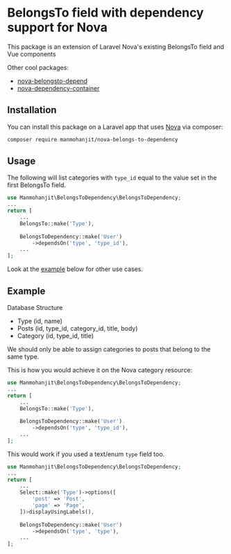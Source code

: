 # BelongsTo field with dependency support for Nova
This package is an extension of Laravel Nova's existing BelongsTo field and Vue components

Other cool packages:
- [nova-belongsto-depend](https://github.com/orlyapps/nova-belongsto-depend)
- [nova-dependency-container](https://github.com/epartment/nova-dependency-container)

## Installation
You can install this package on a Laravel app that uses [Nova](https://nova.laravel.com) via composer:

```bash
composer require manmohanjit/nova-belongs-to-dependency
```

## Usage
The following will list categories with `type_id` equal to the value set in the first BelongsTo field.
```php
use Manmohanjit\BelongsToDependency\BelongsToDependency;
...
return [
    ...
    BelongsTo::make('Type'),
    
    BelongsToDependency::make('User')
        ->dependsOn('type', 'type_id'),
    ...
];
```

Look at the [example](#example) below for other use cases.

## Example
Database Structure
- Type (id, name)
- Posts (id, type_id, category_id, title, body)
- Category (id, type_id, title)

We should only be able to assign categories to posts that belong to the same type.

This is how you would achieve it on the Nova category resource:
```php
use Manmohanjit\BelongsToDependency\BelongsToDependency;
...
return [
    ...
    BelongsTo::make('Type'),
    
    BelongsToDependency::make('User')
        ->dependsOn('type', 'type_id'),
    ...
];
```
This would work if you used a text/enum `type` field too.
```php
use Manmohanjit\BelongsToDependency\BelongsToDependency;
...
return [
    ...
    Select::make('Type')->options([
        'post' => 'Post',
        'page' => 'Page',
    ])>displayUsingLabels(),
    
    BelongsToDependency::make('User')
        ->dependsOn('type', 'type'),
    ...
];
```